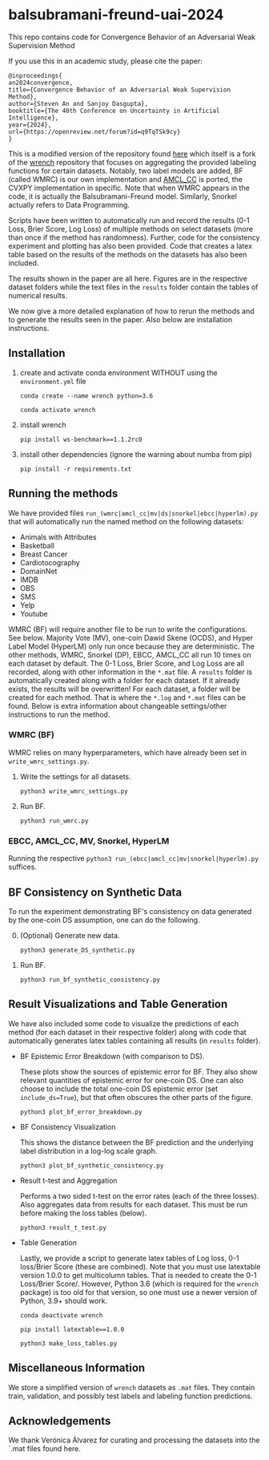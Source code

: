 # balsubramani-freund-uai-2024

This repo contains code for Convergence Behavior of an Adversarial Weak Supervision Method

If you use this in an academic study, please cite the paper:
```
@inproceedings{
an2024convergence,
title={Convergence Behavior of an Adversarial Weak Supervision Method},
author={Steven An and Sanjoy Dasgupta},
booktitle={The 40th Conference on Uncertainty in Artificial Intelligence},
year={2024},
url={https://openreview.net/forum?id=q9TqTSk9cy}
}
```

This is a modified version of the repository found [here](https://github.com/stevenan5/wrench) which itself is a fork of the [wrench](https://github.com/JieyuZ2/wrench) repository that focuses on aggregating the provided labeling functions for certain datasets.
Notably, two label models are added, BF (called WMRC) is our own implementation and [AMCL\_CC](https://github.com/BatsResearch/amcl/tree/main) is ported, the CVXPY implementation in specific.
Note that when WMRC appears in the code, it is actually the Balsubramani-Freund model.
Similarly, Snorkel actually refers to Data Programming.

Scripts have been written to automatically run and record the results (0-1 Loss, Brier Score, Log Loss) of multiple methods on select datasets (more than once if the method has randomness).
Further, code for the consistency experiment and plotting has also been provided.
Code that creates a latex table based on the results of the methods on the datasets has also been included.

The results shown in the paper are all here.
Figures are in the respective dataset folders while the text files in the `results` folder contain the tables of numerical results.

We now give a more detailed explanation of how to rerun the methods and to generate the results seen in the paper.
Also below are installation instructions.

## Installation
1. create and activate conda environment WITHOUT using the `environment.yml` file

    `conda create --name wrench python=3.6`

    `conda activate wrench`
2. install wrench

    `pip install ws-benchmark==1.1.2rc0`
3. install other dependencies (ignore the warning about numba from pip)

    `pip install -r requirements.txt`

## Running the methods
We have provided files `run_(wmrc|amcl_cc|mv|ds|snorkel|ebcc|hyperlm).py` that will automatically run the named method on the following datasets:

- Animals with Attributes
- Basketball
- Breast Cancer
- Cardiotocography
- DomainNet
- IMDB
- OBS
- SMS
- Yelp
- Youtube

WMRC (BF) will require another file to be run to write the configurations. See below.
Majority Vote (MV), one-coin Dawid Skene (OCDS), and Hyper Label Model (HyperLM) only run once because they are deterministic.  The other methods, WMRC, Snorkel (DP), EBCC, AMCL\_CC all run 10 times on each dataset by default.
The 0-1 Loss, Brier Score, and Log Loss are all recorded, along with other information in the `*.mat` file.
A `results` folder is automatically created along with a folder for each dataset.
If it already exists, the results will be overwritten!
For each dataset, a folder will be created for each method.
That is where the `*.log` and `*.mat` files can be found.
Below is extra information about changeable settings/other instructions to run the method.

### WMRC (BF)

WMRC relies on many hyperparameters, which have already been set in `write_wmrc_settings.py`.

1. Write the settings for all datasets.

    `python3 write_wmrc_settings.py`
2. Run BF.

    `python3 run_wmrc.py`

### EBCC, AMCL\_CC, MV, Snorkel, HyperLM
Running the respective `python3 run_(ebcc|amcl_cc|mv|snorkel|hyperlm).py` suffices.

## BF Consistency on Synthetic Data
To run the experiment demonstrating BF's consistency on data generated by the one-coin DS assumption, one can do the following.

0. (Optional) Generate new data.

    `python3 generate_DS_synthetic.py`
1. Run BF.

    `python3 run_bf_synthetic_consistency.py`

## Result Visualizations and Table Generation
We have also included some code to visualize the predictions of each method (for each dataset in their respective folder) along with code that automatically generates latex tables containing all results (in `results` folder).

- BF Epistemic Error Breakdown (with comparison to DS).

    These plots show the sources of epistemic error for BF.
    They also show relevant quantities of epistemic error for one-coin DS.
    One can also choose to include the total one-coin DS epistemic error (set `include_ds=True`), but that often obscures the other parts of the figure.

    `python3 plot_bf_error_breakdown.py`

- BF Consistency Visualization

    This shows the distance between the BF prediction and the underlying label distribution in a log-log scale graph.

    `python3 plot_bf_synthetic_consistency.py`

- Result t-test and Aggregation

    Performs a two sided t-test on the error rates (each of the three losses).
    Also aggregates data from results for each dataset. 
    This must be run before making the loss tables (below).

    `python3 result_t_test.py`

- Table Generation

    Lastly, we provide a script to generate latex tables of Log loss, 0-1 loss/Brier Score (these are combined).
  Note that you must use latextable version 1.0.0 to get multicolumn tables.
  That is needed to create the 0-1 Loss/Brier Score/.
  However, Python 3.6 (which is required for the `wrench` package) is too old for that version, so one must use a newer version of Python, 3.9+ should work.

    `conda deactivate wrench`

    `pip install latextable==1.0.0`

    `python3 make_loss_tables.py`


## Miscellaneous Information
We store a simplified version of `wrench` datasets as `.mat` files.
They contain train, validation, and possibly test labels and labeling function predictions.

## Acknowledgements
We thank Verónica Álvarez for curating and processing the datasets into the `.mat files found here.

